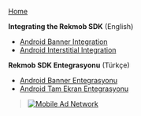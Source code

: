 [Home](https://github.com/rekmob/android-sdk/wiki)

**Integrating the Rekmob SDK** (English)

- [Android Banner Integration](https://github.com/rekmob/android-sdk/wiki/Android-Banner-Integration)
- [Android Interstitial Integration](https://github.com/rekmob/android-sdk/wiki/Android-Interstitial-Integration)

**Rekmob SDK Entegrasyonu** (Türkçe)

- [Android Banner Entegrasyonu](https://github.com/rekmob/android-sdk/wiki/Android-Banner-Reklam-Entegrasyonu)
- [Android Tam Ekran Entegrasyonu](https://github.com/rekmob/android-sdk/wiki/Android-Tam-Ekran-Reklam-Entegrasyonu)

> [![Mobile Ad Network](https://rekmob.s3.amazonaws.com/img/logo.png)](https://www.rekmob.com)
